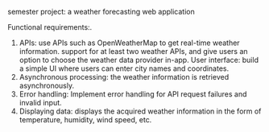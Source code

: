 semester project: a weather forecasting web application

Functional requirements:.
1. APIs: use APIs such as OpenWeatherMap to get real-time weather information. support for at least two weather APIs, and give users an option to choose the weather data provider in-app. 
    User interface: build a simple UI where users can enter city names and coordinates.
2. Asynchronous processing: the weather information is retrieved asynchronously.
3. Error handling: Implement error handling for API request failures and invalid input.
4. Displaying data: displays the acquired weather information in the form of temperature, humidity, wind speed, etc.
